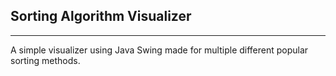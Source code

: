 ## Sorting Algorithm Visualizer
___
 A simple visualizer using Java Swing made for multiple different popular sorting methods.
